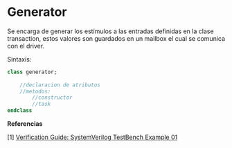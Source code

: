 # Generator

Se encarga de generar los estímulos a las entradas definidas en la clase transaction, estos valores son guardados en un mailbox el cual se comunica con el driver.

Sintaxis:

```systemverilog
class generator;
    
    //declaracion de atributos
    //metodos:
    	//constructor
    	//task    
endclass 
```



**Referencias**

[1] [Verification Guide: SystemVerilog TestBench Example 01](https://verificationguide.com/systemverilog-examples/systemverilog-testbench-example-01/)
